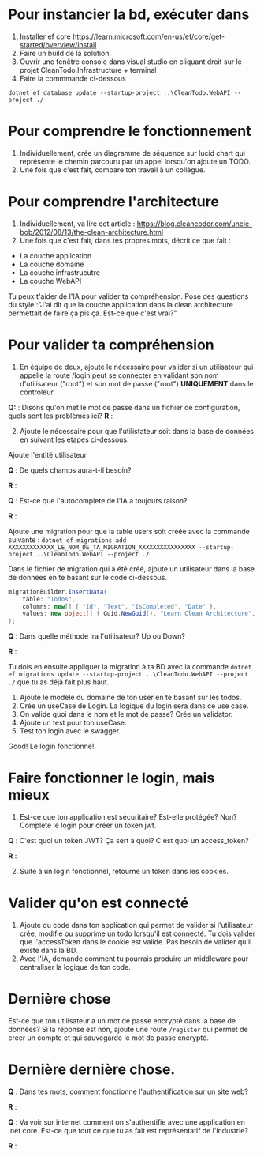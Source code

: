 ﻿# Pour instancier la bd, exécuter dans

1. Installer ef core https://learn.microsoft.com/en-us/ef/core/get-started/overview/install 
2. Faire un build de la solution.
3. Ouvrir une fenêtre console dans visual studio en cliquant droit sur le projet CleanTodo.Infrastructure + terminal
4. Faire la commmande ci-dessous

```
dotnet ef database update --startup-project ..\CleanTodo.WebAPI --project ./
```

# Pour comprendre le fonctionnement

1. Individuellement, crée un diagramme de séquence sur lucid chart qui représente le chemin parcouru par un appel lorsqu'on ajoute un TODO.
2. Une fois que c'est fait, compare ton travail à un collègue.

# Pour comprendre l'architecture

1. Individuellement, va lire cet article : https://blog.cleancoder.com/uncle-bob/2012/08/13/the-clean-architecture.html
2. Une fois que c'est fait, dans tes propres mots, décrit ce que fait : 

- La couche application
- La couche domaine
- La couche infrastrucutre
- La couche WebAPI

Tu peux t'aider de l'IA pour valider ta compréhension. Pose des questions du style :"J'ai dit que la couche application dans la clean architecture permettait de faire ça pis ça. Est-ce que c'est vrai?"

# Pour valider ta compréhension

1. En équipe de deux, ajoute le nécessaire pour valider si un utilisateur qui appelle la route /login peut se connecter en validant son nom d'utilisateur ("root") et son mot de passe ("root") **UNIQUEMENT** dans le controleur.

**Q:** : Disons qu'on met le mot de passe dans un fichier de configuration, quels sont les problèmes ici?
**R** :

2. Ajoute le nécessaire pour que l'utilistateur soit dans la base de données en suivant les étapes ci-dessous. 

Ajoute l'entité utilisateur

**Q** : De quels champs aura-t-il besoin?

**R** :

**Q** : Est-ce que l'autocomplete de l'IA a toujours raison?

**R** : 

Ajoute une migration pour que la table users soit créée avec la commande suivante :
`dotnet ef migrations add XXXXXXXXXXXXX_LE_NOM_DE_TA_MIGRATION_XXXXXXXXXXXXXXXX --startup-project ..\CleanTodo.WebAPI --project ./`

Dans le fichier de migration qui a été créé, ajoute un utilisateur dans la base de données en te basant sur le code ci-dessous.

```C#
migrationBuilder.InsertData(
    table: "Todos",
    columns: new[] { "Id", "Text", "IsCompleted", "Date" },
    values: new object[] { Guid.NewGuid(), "Learn Clean Architecture", false, DateTime.UtcNow }
);
```

**Q** : Dans quelle méthode ira l'utilisateur? Up ou Down?

**R** : 
 

Tu dois en ensuite appliquer la migration à ta BD avec la commande `dotnet ef migrations update --startup-project ..\CleanTodo.WebAPI --project ./` que tu as déjà fait plus haut.

1. Ajoute le modèle du domaine de ton user en te basant sur les todos.
2. Crée un useCase de Login. La logique du login sera dans ce use case.
3. On valide quoi dans le nom et le mot de passe? Crée un validator.
4. Ajoute un test pour ton useCase.
5. Test ton login avec le swagger.

Good! Le login fonctionne!

# Faire fonctionner le login, mais mieux

1. Est-ce que ton application est sécuritaire? Est-elle protégée? Non? Complète le login pour créer un token jwt.

**Q** : C'est quoi un token JWT? Ça sert à quoi? C'est quoi un access_token?

**R** : 

2. Suite à un login fonctionnel, retourne un token dans les cookies.

# Valider qu'on est connecté

1. Ajoute du code dans ton application qui permet de valider si l'utilisateur crée, modifie ou supprime un todo lorsqu'il est connecté. Tu dois valider que l'accessToken dans le cookie est valide. Pas besoin de valider qu'il existe dans la BD.
2. Avec l'IA, demande comment tu pourrais produire un middleware pour centraliser la logique de ton code.

# Dernière chose
Est-ce que ton utilisateur a un mot de passe encrypté dans la base de données? Si la réponse est non, ajoute une route `/register` qui permet de créer un compte et qui sauvegarde le mot de passe encrypté.

# Dernière dernière chose.

**Q** : Dans tes mots, comment fonctionne l'authentification sur un site web?

**R** :

**Q** : Va voir sur internet comment on s'authentifie avec une application en .net core. Est-ce que tout ce que tu as fait est représentatif de l'industrie?

**R** : 
